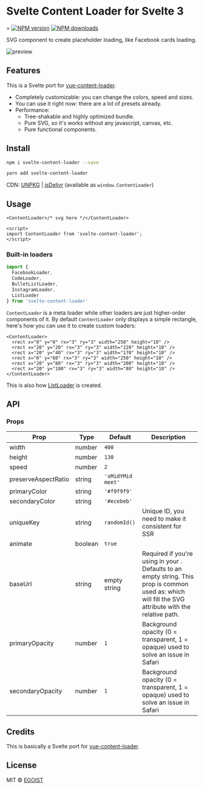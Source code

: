 # Svelte Content Loader for Svelte 3
=
[![NPM version](https://img.shields.io/npm/v/svelte-content-loader.svg?style=flat)](https://www.npmjs.com/package/svelte-content-loader) [![NPM downloads](https://img.shields.io/npm/dm/svelte-content-loader.svg?style=flat)](https://www.npmjs.com/package/svelte-content-loader)

SVG component to create placeholder loading, like Facebook cards loading.

![preview](https://user-images.githubusercontent.com/4838076/34308760-ec55df82-e735-11e7-843b-2e311fa7b7d0.gif)

## Features

This is a Svelte port for [vue-content-loader](https://github.com/egoist/vue-content-loader).

- Completely customizable: you can change the colors, speed and sizes.
- You can use it right now: there are a lot of presets already.
- Performance:
  - Tree-shakable and highly optimized bundle.
  - Pure SVG, so it's works without any javascript, canvas, etc.
  - Pure functional components.

## Install

```bash
npm i svelte-content-loader --save
```

```bash
yarn add svelte-content-loader
```

CDN: [UNPKG](https://unpkg.com/svelte-content-loader/) | [jsDelivr](https://cdn.jsdelivr.net/npm/svelte-content-loader/) (available as `window.ContentLoader`)

## Usage

```svelte
<ContentLoader>/* svg here */</ContentLoader>

<script>
import ContentLoader from 'svelte-content-loader';
</script>
```

### Built-in loaders

```js
import {
  FacebookLoader,
  CodeLoader,
  BulletListLoader,
  InstagramLoader,
  ListLoader
} from 'svelte-content-loader'
```

`ContentLoader` is a meta loader while other loaders are just higher-order components of it. By default `ContentLoader` only displays a simple rectangle, here's how you can use it to create custom loaders:

```svelte
<ContentLoader>
  <rect x="0" y="0" rx="3" ry="3" width="250" height="10" />
  <rect x="20" y="20" rx="3" ry="3" width="220" height="10" />
  <rect x="20" y="40" rx="3" ry="3" width="170" height="10" />
  <rect x="0" y="60" rx="3" ry="3" width="250" height="10" />
  <rect x="20" y="80" rx="3" ry="3" width="200" height="10" />
  <rect x="20" y="100" rx="3" ry="3" width="80" height="10" />
</ContentLoader>
```

This is also how [ListLoader](./src/ListLoader.svelte) is created.

## API

### Props


|Prop|Type|Default|Description|
|---|---|---|---|
|width|number|`400`||
|height|number|`130`||
|speed|number|`2`||
|preserveAspectRatio|string|`'xMidYMid meet'`||
|primaryColor|string|`'#f9f9f9'`||
|secondaryColor|string|`'#ecebeb'`||
|uniqueKey|string|`randomId()`|Unique ID, you need to make it consistent for SSR|
|animate|boolean|`true`||
|baseUrl|string|empty string|Required if you're using <base url="/" /> in your <head/>. Defaults to an empty string. This prop is common used as: <ContentLoader bind:baseUrl={pathname} /> which will fill the SVG attribute with the relative path.
|primaryOpacity|number|`1`|Background opacity (0 = transparent, 1 = opaque) used to solve an issue in Safari|
|secondaryOpacity|number|`1`|Background opacity (0 = transparent, 1 = opaque) used to solve an issue in Safari|


## Credits

This is basically a Svelte port for [vue-content-loader](https://github.com/egoist/vue-content-loader).

## License

MIT &copy; [EGOIST](https://github.com/PaulMaly)
